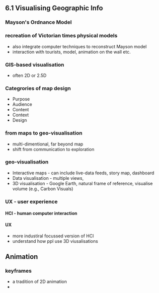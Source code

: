 ---
---

## 6.1 Visualising Geographic Info
### Mayson's Ordnance Model
### recreation of Victorian times physical models
- also integrate computer techniques to reconstruct Mayson model
- interaction with tourists, model, animation on the wall etc.
### GIS-based visualisation
- often 2D or 2.5D
### Categrories of map design
- Purpose
- Audience
- Content
- Context
- Design 

### from maps to geo-visualisation
- multi-dimentional, far beyond map
- shift from communication to exploration
### geo-visualisation
- Interactive maps - can include live-data feeds, story map, dashboard
- Data visualisation - multiple views, 
- 3D visualisation - Google Earth, natural frame of reference, visualise volume (e.g., Carbon Visuals)

### UX - user experience
#### HCI - human computer interaction
#### UX
- more industiral focussed version of HCI
- understand how ppl use 3D viusalisations


## Animation

### keyframes
- a tradition of 2D animation
- 

####
